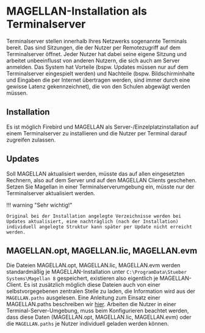 # MAGELLAN-Installation als Terminalserver

Terminalserver stellen innerhalb Ihres Netzwerks sogenannte Terminals bereit. Das sind Sitzungen, die der Nutzer per Remotezugriff auf dem Terminalserver öffnet.
Jeder Nutzer hat dabei seine eigene Sitzung und arbeitet unbeeinflusst von anderen Nutzern, die sich auch am Server anmelden. Das System hat Vorteile (bspw. Updates müssen nur auf dem Terminalserver eingespielt werden) und Nachteile (bspw. Bildschirminhalte und Eingaben die per Internet übertragen werden, sind immer durch eine gewisse Latenz gekennzeichnet), die von den Schulen abgewägt werden müssen.

## Installation

Es ist möglich Firebird und MAGELLAN als Server-/Einzelplatzinstallation auf einem Terminalserver zu installieren und die Nutzer per Terminal darauf zugreifen zulassen.

## Updates

Soll MAGELLAN aktualisiert werden, müsste das auf allen eingesetzten Rechnern, also auf dem Server und auf den MAGELLAN Clients geschehen. Setzen Sie Magellan in einer Terminalserverumgebung ein, müsste nur der Terminalserver aktualisiert werden.

!!! warning "Sehr wichtig!"

    Original bei der Installation angelegte Verzeichnisse werden bei Updates aktualisiert, eine nachträglich (nach der Installation) individuell angelegte Struktur kann später per Update nicht erreicht werden.

## MAGELLAN.opt, MAGELLAN.lic, MAGELLAN.evm

Die Dateien MAGELLAN.opt, MAGELLAN.lic, MAGELLAN.evm werden standardmäßig je MAGELLAN-Installation unter `C:\ProgramData\Stueber Systems\Magellan 8` gespeichert, existieren also eigentlich je MAGELLAN-Client. Es ist zusätzlich möglich diese Dateien auch von einer selbstvorgegebenen zentralen Stelle zu laden, die Information wird aus der `MAGELLAN.paths` ausgelesen.
Eine Anleitung zum Einsatz einer MAGELLAN.paths beschreiben wir [hier](https://doc.magellan.stueber.de/schulverwaltung/installation/die-pathsdatei/).
Arbeiten die Nutzer in einer Terminal-Server-Umgebung, muss beim Konfigurieren beachtet werden, dass diese Daten (MAGELLAN.opt, MAGELLAN.lic, MAGELLAN.evm) oder die `MAGELLAN.paths` je Nutzer individuell geladen werden können.